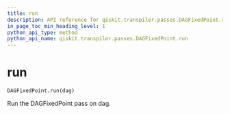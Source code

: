 ```yaml
---
title: run
description: API reference for qiskit.transpiler.passes.DAGFixedPoint.run
in_page_toc_min_heading_level: 1
python_api_type: method
python_api_name: qiskit.transpiler.passes.DAGFixedPoint.run
---
```


# run

<span id="qiskit.transpiler.passes.DAGFixedPoint.run" />

`DAGFixedPoint.run(dag)`

Run the DAGFixedPoint pass on dag.

